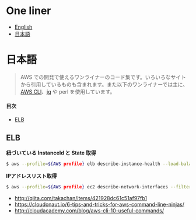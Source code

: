# One liner

* [English](#english)
* [日本語](#日本語)

# 日本語

> AWS での開発で使えるワンライナーのコード集です。いろいろなサイトから引用しているものも含まれます。また以下のワンライナーでは主に、[AWS CLI](https://aws.amazon.com/jp/cli/)、[jq](https://stedolan.github.io/jq/) や perl を使用しています。

#### 目次

* [ELB](#elb)

## ELB

**紐づいている InstanceId と State 取得**

```bash
$ aws --profile=${AWS profile} elb describe-instance-health --load-balancer-name ${ELBのLoad Balancer Name} | jq -r '.InstanceStates[]|{InstanceId, State}'
```

**IPアドレスリスト取得**

```bash
$ aws --profile=${AWS profile} ec2 describe-network-interfaces --filters "Name=description,Values=ELB ${ELBのLoad Balancer Name}" | jq -r '.NetworkInterfaces[] | .Association.PublicIp'
```


- http://qiita.com/takachan/items/421928dc61c51af97fb1
- https://cloudonaut.io/6-tips-and-tricks-for-aws-command-line-ninjas/
- http://cloudacademy.com/blog/aws-cli-10-useful-commands/
